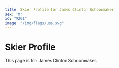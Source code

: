 ```yaml
---
title: Skier Profile for James Clinton Schoonmaker
sex: "M"
id: "9201"
image: "/img/flags/usa.svg" 
---
```


# Skier Profile

This page is for: James Clinton Schoonmaker.
    